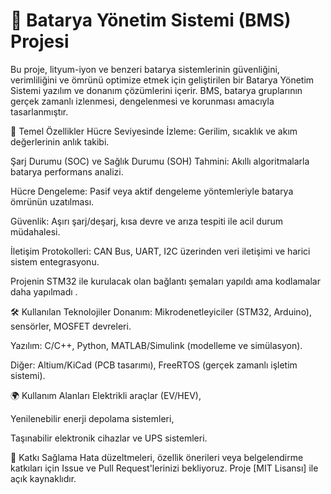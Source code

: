 # 🔋 Batarya Yönetim Sistemi (BMS) Projesi

Bu proje, lityum-iyon ve benzeri batarya sistemlerinin güvenliğini, verimliliğini ve ömrünü optimize etmek için geliştirilen bir Batarya Yönetim Sistemi yazılım ve donanım çözümlerini içerir. BMS, batarya gruplarının gerçek zamanlı izlenmesi, dengelenmesi ve korunması amacıyla tasarlanmıştır.

📌 Temel Özellikler
Hücre Seviyesinde İzleme: Gerilim, sıcaklık ve akım değerlerinin anlık takibi.

Şarj Durumu (SOC) ve Sağlık Durumu (SOH) Tahmini: Akıllı algoritmalarla batarya performans analizi.

Hücre Dengeleme: Pasif veya aktif dengeleme yöntemleriyle batarya ömrünün uzatılması.

Güvenlik: Aşırı şarj/deşarj, kısa devre ve arıza tespiti ile acil durum müdahalesi.

İletişim Protokolleri: CAN Bus, UART, I2C üzerinden veri iletişimi ve harici sistem entegrasyonu.

Projenin STM32 ile kurulacak olan bağlantı şemaları yapıldı ama kodlamalar daha yapılmadı .

🛠️ Kullanılan Teknolojiler
Donanım: Mikrodenetleyiciler (STM32, Arduino), sensörler, MOSFET devreleri.

Yazılım: C/C++, Python, MATLAB/Simulink (modelleme ve simülasyon).

Diğer: Altium/KiCad (PCB tasarımı), FreeRTOS (gerçek zamanlı işletim sistemi).

🌍 Kullanım Alanları
Elektrikli araçlar (EV/HEV),

Yenilenebilir enerji depolama sistemleri,

Taşınabilir elektronik cihazlar ve UPS sistemleri.

🤝 Katkı Sağlama
Hata düzeltmeleri, özellik önerileri veya belgelendirme katkıları için Issue ve Pull Request'lerinizi bekliyoruz. Proje [MIT Lisansı] ile açık kaynaklıdır.
